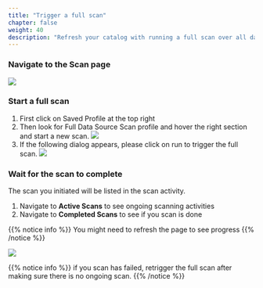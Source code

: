 ```yaml
---
title: "Trigger a full scan"
chapter: false
weight: 40
description: "Refresh your catalog with running a full scan over all data sources"
---
```



### Navigate to the Scan page

![](/images/new_ds_structured/go_to_scan.png)


### Start a full scan

1. First click on Saved Profile at the top right
2. Then look for Full Data Source Scan profile and hover the right section and start a new scan.
![](/images/new_ds_structured/full_ds_scan.png)
3. If the following dialog appears, please click on run to trigger the full scan.
![](/images/new_ds_structured/run_scan.png)


### Wait for the scan to complete
The scan you initiated will be listed in the scan activity.

1. Navigate to __Active Scans__ to see ongoing scanning activities
2. Navigate to __Completed Scans__ to see if you scan is done

{{% notice info %}}
You might need to refresh the page to see progress
{{% /notice %}}

![](/images/new_ds_structured/scanning_infov2.png)

{{% notice info %}}
if you scan has failed, retrigger the full scan after making sure there is no ongoing scan.
{{% /notice %}}